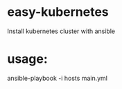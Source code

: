 # easy-kubernetes
Install kubernetes cluster with ansible

# usage:

ansible-playbook -i hosts main.yml
